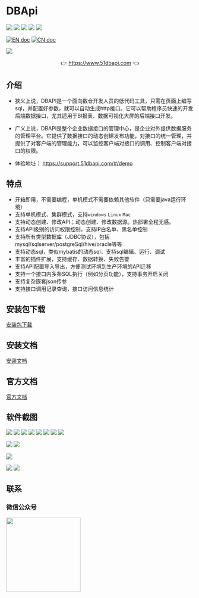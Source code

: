 # DBApi

![](https://gitee.com/freakchicken/db-api/badge/star.svg)
![](https://gitee.com/freakchicken/db-api/badge/fork.svg?theme=gvp)
![](https://img.shields.io/github/stars/freakchick/DBApi.svg?logo=GitHub)
![](https://img.shields.io/github/forks/freakchick/DBApi.svg?logo=GitHub)
![](https://img.shields.io/github/watchers/freakchick/DBApi.svg?logo=GitHub)


[![EN doc](https://img.shields.io/badge/document-English-blue.svg)](README.md)
[![CN doc](https://img.shields.io/badge/文档-中文版-blue.svg)](README_zh_CN.md)

![](https://img.51dbapi.com/dbapi/images/dbApi//logo.png)

<p align="center">
	👉 <a target="_blank" href="https://www.51dbapi.com">https://www.51dbapi.com</a>  👈
</p>

## 介绍

- 狭义上说，DBAPI是一个面向数仓开发人员的低代码工具，只需在页面上编写sql，并配置好参数，就可以自动生成http接口。它可以帮助程序员快速的开发后端数据接口，尤其适用于BI报表、数据可视化大屏的后端接口开发。
- 广义上说，DBAPI是整个企业数据接口的管理中心，是企业对外提供数据服务的管理平台。它提供了数据接口的动态创建发布功能，对接口的统一管理，并提供了对客户端的管理能力，可以监控客户端对接口的调用、控制客户端对接口的权限。

- 体验地址： <a target="_blank" href="https://support.51dbapi.com/#/demo">https://support.51dbapi.com/#/demo </a>

## 特点
- 开箱即用，不需要编程，单机模式不需要依赖其他软件（只需要java运行环境）
- 支持单机模式、集群模式，支持`windows` `Linux` `Mac`
- 支持动态创建、修改API；动态创建、修改数据源。热部署全程无感。
- 支持API级别的访问权限控制，支持IP白名单、黑名单控制
- 支持所有类型数据库（JDBC协议），包括mysql/sqlserver/postgreSql/hive/oracle等等
- 支持动态sql，类似mybatis的动态sql，支持sql编辑、运行、调试
- 丰富的插件扩展，支持缓存、数据转换、失败告警
- 支持API配置导入导出，方便测试环境到生产环境的API迁移
- 支持一个接口内多条SQL执行（例如分页功能），支持事务开启关闭
- 支持复杂嵌套json传参
- 支持接口调用记录查询，接口访问信息统计

## 安装包下载
[安装包下载](https://www.51dbapi.com/v4.0.0/download/)

## 安装文档
[安装文档](https://www.51dbapi.com/v4.0.0/install/)

## 官方文档
[官方文档](https://www.51dbapi.com)

## 软件截图
![](https://img.51dbapi.com/dbapi/images/dbApi/20230523/create_ds_page.png)
![](https://img.51dbapi.com/dbapi/images/dbApi/20230523/ds_page.png)
![](https://img.51dbapi.com/dbapi/images/dbApi/20230523/group_more.png)
![](https://img.51dbapi.com/dbapi/images/dbApi/20230523/api_basic.png)
![](https://img.51dbapi.com/dbapi/images/dbApi/20230523/api_executor.png)
![](https://img.51dbapi.com/dbapi/images/dbApi/20230523/api_plugin.png)
![](https://img.51dbapi.com/dbapi/images/dbApi/20230523/sql_debug.png)
![](https://img.51dbapi.com/dbapi/images/dbApi/20230523/private_api_request.png)

![](https://img.51dbapi.com/dbapi/images/dbApi/20230523/create_client_page.png)
![](https://img.51dbapi.com/dbapi/images/dbApi/20230523/client_auth_page.png)

![](https://img.51dbapi.com/dbapi/images/dbApi/20230523/ip_firewall.png)

![](https://img.51dbapi.com/dbapi/images/dbApi/20230523/monitor.png)
![](https://img.51dbapi.com/dbapi/images/dbApi/20230523/api_record_search.png)


## 联系

### 微信公众号

<img src="https://img.51dbapi.com/dbapi/images/dbApi/wechat.jpg" width = "200px" />


